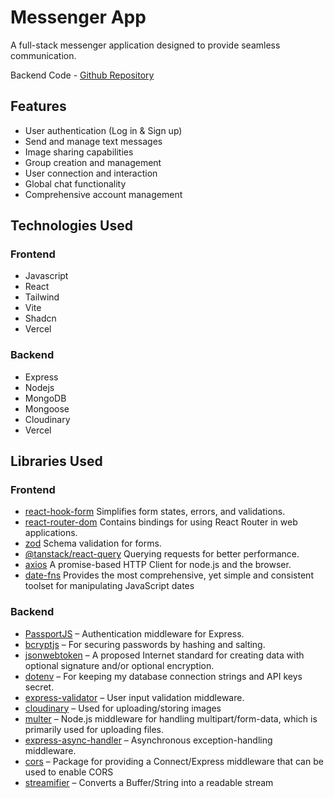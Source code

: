 # Messenger App

A full-stack messenger application designed to provide seamless communication.

Backend Code - [Github Repository](https://github.com/FiereEinar/messenger-app-backend)

## Features

- User authentication (Log in & Sign up)
- Send and manage text messages
- Image sharing capabilities
- Group creation and management
- User connection and interaction
- Global chat functionality
- Comprehensive account management

## Technologies Used

### Frontend

- Javascript
- React
- Tailwind
- Vite
- Shadcn
- Vercel

### Backend

- Express
- Nodejs
- MongoDB
- Mongoose
- Cloudinary
- Vercel

## Libraries Used

### Frontend

- [react-hook-form](https://www.npmjs.com/package/react-hook-form) Simplifies form states, errors, and validations.
- [react-router-dom](https://reactrouter.com/en/main) Contains bindings for using React Router in web applications.
- [zod](https://zod.dev/) Schema validation for forms.
- [@tanstack/react-query](https://www.npmjs.com/package/react-query) Querying requests for better performance.
- [axios](https://axios-http.com/docs/intro) A promise-based HTTP Client for node.js and the browser.
- [date-fns](https://date-fns.org/docs/Getting-Started) Provides the most comprehensive, yet simple and consistent toolset for manipulating JavaScript dates

### Backend

- [PassportJS](https://www.passportjs.org/) – Authentication middleware for Express.
- [bcryptjs](https://www.npmjs.com/package/bcryptjs) – For securing passwords by hashing and salting.
- [jsonwebtoken](https://www.npmjs.com/package/jsonwebtoken) – A proposed Internet standard for creating data with optional signature and/or optional encryption.
- [dotenv](https://www.npmjs.com/package/dotenv) – For keeping my database connection strings and API keys secret.
- [express-validator](https://www.npmjs.com/package/express-validator) – User input validation middleware.
- [cloudinary](https://cloudinary.com/) – Used for uploading/storing images
- [multer](https://www.npmjs.com/package/multer) – Node.js middleware for handling multipart/form-data, which is primarily used for uploading files.
- [express-async-handler](https://www.npmjs.com/package/express-async-handler) – Asynchronous exception-handling middleware.
- [cors](https://www.npmjs.com/package/cors) – Package for providing a Connect/Express middleware that can be used to enable CORS
- [streamifier](https://www.npmjs.com/package/streamifier) – Converts a Buffer/String into a readable stream
